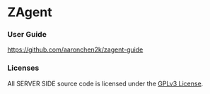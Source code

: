 # ZAgent

### User Guide
https://github.com/aaronchen2k/zagent-guide

### Licenses
All SERVER SIDE source code is licensed under the [GPLv3 License](LICENSE).
